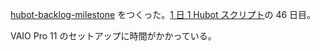 [hubot-backlog-milestone][gh:bouzuya/hubot-backlog-milestone] をつくった。[1 日 1 Hubot スクリプト][hubot-script-per-day]の 46 日目。

VAIO Pro 11 のセットアップに時間がかかっている。

[gh:bouzuya/hubot-backlog-milestone]: https://github.com/bouzuya/hubot-backlog-milestone
[hubot-script-per-day]: https://blog.bouzuya.net/posts?tags=hubot-script-per-day
